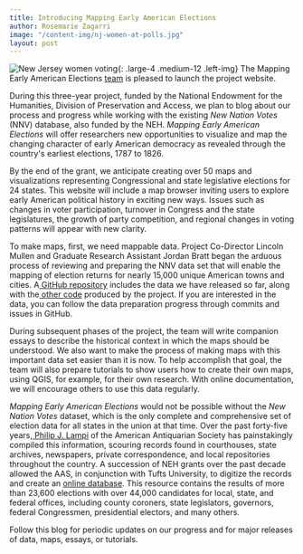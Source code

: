 ```yaml
---
title: Introducing Mapping Early American Elections
author: Rosemarie Zagarri
image: "/content-img/nj-women-at-polls.jpg"
layout: post
---
```


![New Jersey women voting]({{site.url}}/content-img/nj-women-at-polls.jpg){: .large-4 .medium-12 .left-img} The Mapping Early American Elections [team]({{site.url}}/about) is pleased to launch the project website.

During this three-year project, funded by the National Endowment for the Humanities, Division of Preservation and Access, we plan to blog about our process and progress while working with the existing *New Nation Votes* (NNV) database, also funded by the NEH. *Mapping Early American Elections* will offer researchers new opportunities to visualize and map the changing character of early American democracy as revealed through the country's earliest elections, 1787 to 1826.  

By the end of the grant, we anticipate creating over 50 maps and visualizations representing Congressional and state legislative elections for 24 states. This website will include a map browser inviting users to explore early American political history in exciting new ways. Issues such as changes in voter participation, turnover in Congress and the state legislatures, the growth of party competition, and regional changes in voting patterns will appear with new clarity.

To make maps, first, we need mappable data. Project Co-Director Lincoln Mullen and Graduate Research Assistant Jordan Bratt began the arduous process of reviewing and preparing the NNV data set that will enable the mapping of election returns for nearly 15,000 unique American towns and cities. A[ GitHub repository](https://github.com/mapping-elections/elections-data) includes the data we have released so far, along with the[ other code](https://github.com/mapping-elections/) produced by the project. If you are interested in the data, you can follow the data preparation progress through commits and issues in GitHub.

During subsequent phases of the project, the team will write companion essays to describe the historical context in which the maps should be understood. We also want to make the process of making maps with this important data set easier than it is now. To help accomplish that goal, the team will also prepare tutorials to show users how to create their own maps, using QGIS, for example, for their own research. With online documentation, we will encourage others to use this data regularly.

*Mapping Early American Elections* would not be possible without the *New Nation Votes* dataset, which is the only complete and comprehensive set of election data for all states in the union at that time. Over the past forty-five years,[ Philip J. Lampi](http://www.neh.gov/humanities/2008/januaryfebruary/feature/the-orphan-scholar) of the American Antiquarian Society has painstakingly compiled this information, scouring records found in courthouses, state archives, newspapers, private correspondence, and local repositories throughout the country. A succession of NEH grants over the past decade allowed the AAS, in conjunction with Tufts University, to digitize the records and create an [online database](http://elections.lib.tufts.edu/). This resource contains the results of more than 23,600 elections with over 44,000 candidates for local, state, and federal offices, including county coroners, state legislators, governors, federal Congressmen, presidential electors, and many others.

Follow this blog for periodic updates on our progress and for major releases of data, maps, essays, or tutorials.